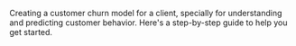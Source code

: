 Creating a customer churn model for a client, specially for understanding and predicting customer behavior. Here's a step-by-step guide to help you get started.

